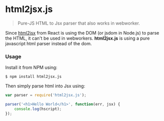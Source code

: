 # html2jsx.js

> Pure-JS HTML to Jsx parser that also works in webworker.

Since [html2jsx](https://github.com/reactjs/react-magic/blob/master/README-htmltojsx.md) from React is using the DOM (or jsdom in Node.js) to parse the HTML, it can't be used in webworkers. **html2jsx.js** is using a pure javascript html parser instead of the dom.

### Usage

Install it from NPM using:

```
$ npm install html2jsx.js
```

Then simply parse html into Jsx using:

```js
var parser = require('html2jsx.js');

parser('<h1>Hello World</h1>', function(err, jsx) {
    console.log(hscript);
});
```